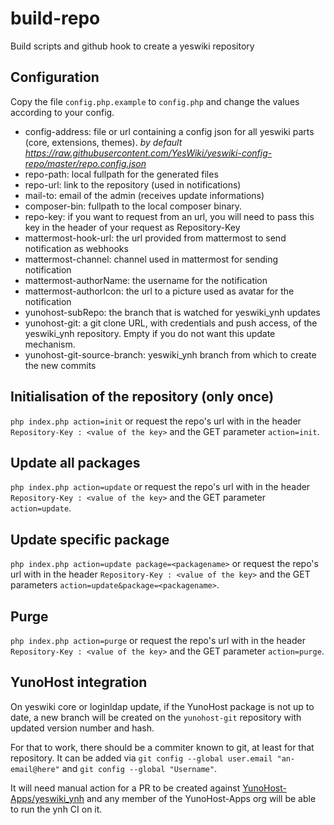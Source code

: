 # build-repo

Build scripts and github hook to create a yeswiki repository

## Configuration

Copy the file `config.php.example` to `config.php` and change the values according to your config.

- config-address: file or url containing a config json for all yeswiki parts (core, extensions, themes). *by default https://raw.githubusercontent.com/YesWiki/yeswiki-config-repo/master/repo.config.json*
- repo-path: local fullpath for the generated files
- repo-url: link to the repository (used in notifications)
- mail-to: email of the admin (receives update informations)
- composer-bin: fullpath to the local composer binary.
- repo-key: if you want to request from an url, you will need to pass this key in the header of your request as Repository-Key
- mattermost-hook-url: the url provided from mattermost to send notification as webhooks
- mattermost-channel: channel used in mattermost for sending notification
- mattermost-authorName: the username for the notification
- mattermost-authorIcon: the url to a picture used as avatar for the notification
- yunohost-subRepo: the branch that is watched for yeswiki_ynh updates
- yunohost-git: a git clone URL, with credentials and push access, of the yeswiki_ynh repository. Empty if you do not want this update mechanism.
- yunohost-git-source-branch: yeswiki_ynh branch from which to create the new commits

## Initialisation of the repository (only once)

`php index.php action=init`
or
request the repo's url with in the header `Repository-Key : <value of the key>` and the GET parameter `action=init`.

## Update all packages

`php index.php action=update`
or
request the repo's url with in the header `Repository-Key : <value of the key>` and the GET parameter `action=update`.

## Update specific package

`php index.php action=update package=<packagename>`
or
request the repo's url with in the header `Repository-Key : <value of the key>` and the GET parameters `action=update&package=<packagename>`.

## Purge

`php index.php action=purge`
or
request the repo's url with in the header `Repository-Key : <value of the key>` and the GET parameter `action=purge`.

## YunoHost integration

On yeswiki core or loginldap update, if the YunoHost package is not up to date, a new branch will be created on the `yunohost-git` repository with updated version number and hash.

For that to work, there should be a commiter known to git, at least for that repository. It can be added via `git config --global user.email "an-email@here"` and `git config --global "Username"`.

It will need manual action for a PR to be created against [YunoHost-Apps/yeswiki_ynh](https://github.com/YunoHost-Apps/yeswiki_ynh) and any member of the YunoHost-Apps org will be able to run the ynh CI on it.
